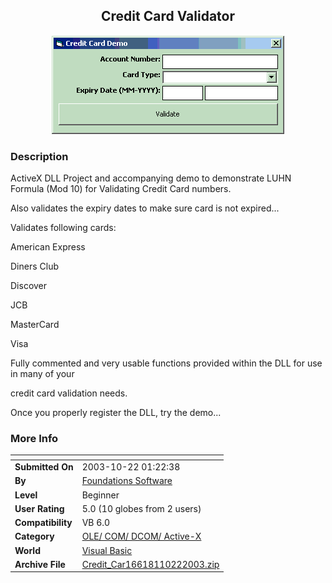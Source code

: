 ﻿<div align="center">

## Credit Card Validator

<img src="PIC20031022128375051.gif">
</div>

### Description

ActiveX DLL Project and accompanying demo to demonstrate LUHN Formula (Mod 10) for Validating Credit Card numbers.

Also validates the expiry dates to make sure card is not expired...

Validates following cards:

American Express

Diners Club

Discover

JCB

MasterCard

Visa

Fully commented and very usable functions provided within the DLL for use in many of your

credit card validation needs.

Once you properly register the DLL, try the demo...
 
### More Info
 


<span>             |<span>
---                |---
**Submitted On**   |2003-10-22 01:22:38
**By**             |[Foundations Software](https://github.com/Planet-Source-Code/PSCIndex/blob/master/ByAuthor/foundations-software.md)
**Level**          |Beginner
**User Rating**    |5.0 (10 globes from 2 users)
**Compatibility**  |VB 6\.0
**Category**       |[OLE/ COM/ DCOM/ Active\-X](https://github.com/Planet-Source-Code/PSCIndex/blob/master/ByCategory/ole-com-dcom-active-x__1-29.md)
**World**          |[Visual Basic](https://github.com/Planet-Source-Code/PSCIndex/blob/master/ByWorld/visual-basic.md)
**Archive File**   |[Credit\_Car16618110222003\.zip](https://github.com/Planet-Source-Code/foundations-software-credit-card-validator__1-49384/archive/master.zip)








